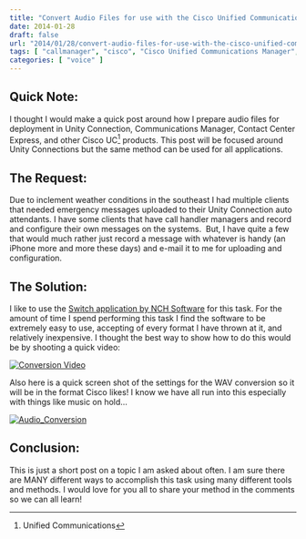 ```yaml
---
title: "Convert Audio Files for use with the Cisco Unified Communications Suite"
date: 2014-01-28
draft: false
url: "2014/01/28/convert-audio-files-for-use-with-the-cisco-unified-communications-suite"
tags: [ "callmanager", "cisco", "Cisco Unified Communications Manager", "Unity Connection", "voice", "voip", "Cisco UC", "Contact Center Express", "Unified Communications" ]
categories: [ "voice" ]
---
```


## Quick Note:

I thought I would make a quick post around how I prepare audio files for deployment in Unity Connection, Communications Manager, Contact Center Express, and other Cisco UC[^1] products. This post will be focused around Unity Connections but the same method can be used for all applications.

## The Request:

Due to inclement weather conditions in the southeast I had multiple clients that needed emergency messages uploaded to their Unity Connection auto attendants. I have some clients that have call handler managers and record and configure their own messages on the systems.  But, I have quite a few that would much rather just record a message with whatever is handy (an iPhone more and more these days) and e-mail it to me for uploading and configuration.

## The Solution:

I like to use the [Switch application by NCH Software](http://www.nch.com.au/switch/index.html) for this task. For the amount of time I spend performing this task I find the software to be extremely easy to use, accepting of every format I have thrown at it, and relatively inexpensive. I thought the best way to show how to do this would be by shooting a quick video: 

[![Conversion Video](http://img.youtube.com/vi/liPCTVBRWT4/0.jpg)](http://www.youtube.com/watch?v=liPCTVBRWT4)

Also here is a quick screen shot of the settings for the WAV conversion so it will be in the format Cisco likes! I know we have all run into this especially with things like music on hold… 

[![Audio_Conversion](/post/2014-01-28-convert-audio-files-for-use-with-the-cisco-unified-communications-suite/audio_canversion.png?w=300)](/post/2014-01-28-convert-audio-files-for-use-with-the-cisco-unified-communications-suite/audio_canversion.png)

## Conclusion:

This is just a short post on a topic I am asked about often. I am sure there are MANY different ways to accomplish this task using many different tools and methods. I would love for you all to share your method in the comments so we can all learn!

[^1]: Unified Communications